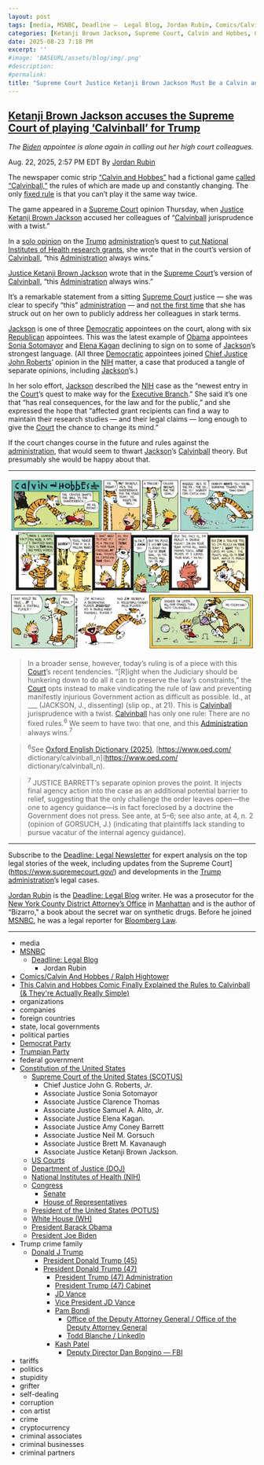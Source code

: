 ```yaml
---
layout: post
tags: [media, MSNBC, Deadline –  Legal Blog, Jordan Rubin, Comics/Calvin And Hobbes / Ralph Hightower, This Calvin and Hobbes Comic Finally Explained the Rules to Calvinball (& They’re Actually Really Simple), organizations, companies, foreign countries, state local governments, political parties, Democrat Party, Trumpian Party, federal government, Constitution of the United States, Supreme Court of the United States (SCOTUS), Chief Justice John G. Roberts Jr., Associate Justice Sonia Sotomayor, Associate Justice Clarence Thomas, Associate Justice Samuel A. Alito Jr., Associate Justice Elena Kagan., Associate Justice Amy Coney Barrett, Associate Justice Neil M. Gorsuch, Associate Justice Brett M. Kavanaugh, Associate Justice Ketanji Brown Jackson., US Courts, Department of Justice (DOJ), National Institutes of Health (NIH), Congress, Senate, House of Representatives, President of the United States (POTUS), White House (WH), President Barack Obama, President Joe Biden, Trump crime family, Donald J Trump, President Donald Trump (45), President Donald Trump (47), President Trump (47) Administration, President Trump (47) Cabinet, JD Vance, Vice President JD Vance, Pam Bondi, Office of the Deputy Attorney General / Office of the Deputy Attorney General, Todd Blanche / LinkedIn, Kash Patel, Deputy Director Dan Bongino — FBI, tariffs, politics, stupidity, grifter, self-dealing, corruption, con artist, crime, cryptocurrency, criminal associates, criminal businesses, criminal partners]
categories: [Ketanji Brown Jackson, Supreme Court, Calvin and Hobbes, Calvinball]
date: 2025-08-23 7:18 PM
excerpt: ''
#image: 'BASEURL/assets/blog/img/.png'
#description:
#permalink:
title: "Supreme Court Justice Ketanji Brown Jackson Must Be a Calvin and Hobbes Fan. She Referenced Calvinball In an Opinion"
---
```



## [Ketanji Brown Jackson accuses the Supreme Court of playing ‘Calvinball’ for Trump](https://www.msnbc.com/deadline-white-house/deadline-legal-blog/ketanji-brown-jackson-supreme-court-trump-calvinball-rcna226523)

*The [Biden](https://bidenwhitehouse.archives.gov/) appointee is alone again in calling out her high court colleagues.*

Aug. 22, 2025, 2:57 PM EDT
By [Jordan Rubin](https://www.msnbc.com/author/jordan-rubin-ncpn1301611)

The newspaper comic strip [“Calvin and Hobbes”](https://ralphhightower.github.io/RalphHightower/RalphHightower/Comics/CalvinAndHobbes) had a fictional game [called “Calvinball,”](https://www.nytimes.com/2020/04/18/opinion/covid-sports.html) the rules of which are made up and constantly changing. The only [fixed rule](https://calvinandhobbes.fandom.com/wiki/Calvinball) is that you can’t play it the same way twice.

The game appeared in a [Supreme Court](https://www.msnbc.com/deadline-white-house/deadline-legal-blog/supreme-court-mississippi-social-media-law-children-netchoice-rcna222198) opinion Thursday, when [Justice](https://www.supremecourt.gov/) [Ketanji Brown Jackson](https://www.msnbc.com/deadline-white-house/deadline-legal-blog/justice-jackson-dissent-supreme-court-error-rcna124903) accused her colleagues of “[Calvinball](https://screenrant.com/calvin-and-hobbes-explained-calvinball/) jurisprudence with a twist.”

In a [solo opinion](https://www.supremecourt.gov/opinions/24pdf/25a103_kh7p.pdf#page=16) on the [Trump](https://www.donaldjtrump.com/) [administration](https://www.whitehouse.gov/administration/)’s quest to [cut National Institutes of Health research grants](https://www.msnbc.com/deadline-white-house/deadline-legal-blog/nih-research-grants-supreme-court-trump-rcna222451), she wrote that in the court’s version of [Calvinball](https://screenrant.com/calvin-and-hobbes-explained-calvinball/), “this [Administration](https://www.whitehouse.gov/administration/) always wins.”

[Justice Ketanji Brown Jackson](https://www.supremecourt.gov/) wrote that in the [Supreme Court](https://www.supremecourt.gov/)’s version of [Calvinball](https://screenrant.com/calvin-and-hobbes-explained-calvinball/), “this [Administration](https://www.whitehouse.gov/administration/) always wins.”

It’s a remarkable statement from a sitting [Supreme Court](https://www.supremecourt.gov/) justice — she was clear to specify “this” [administration](https://www.whitehouse.gov/administration/) — and [not the first time](https://www.msnbc.com/deadline-white-house/deadline-legal-blog/supreme-court-ketanji-brown-jackson-dissent-deadline-newsletter-rcna214180) that she has struck out on her own to publicly address her colleagues in stark terms.

[Jackson](https://www.supremecourt.gov/) is one of three [Democratic](https://www.democrats.org/) appointees on the court, along with six [Republican](https://www.gop.com/) appointees. This was the latest example of [Obama](https://obamawhitehouse.archives.gov/) appointees [Sonia Sotomayor](https://www.supremecourt.gov/) and [Elena Kagan](https://www.supremecourt.gov/) declining to sign on to some of [Jackson](https://www.supremecourt.gov/)’s strongest language. (All three [Democratic](https://www.democrats.org/) appointees joined [Chief Justice John Roberts](https://www.supremecourt.gov/)’ opinion in the [NIH](https://www.nih.gov/) matter, a case that produced a tangle of separate opinions, including [Jackson](https://www.supremecourt.gov/)’s.)

In her solo effort, [Jackson](https://www.supremecourt.gov/) described the [NIH](https://www.nih.gov/) case as the “newest entry in the [Court](https://www.supremecourt.gov/)’s quest to make way for the [Executive Branch](https://www.whitehouse.gov/).” She said it’s one that “has real consequences, for the law and for the public,” and she expressed the hope that “affected grant recipients can find a way to maintain their research studies — and their legal claims — long enough to give the [Court](https://www.supremecourt.gov/) the chance to change its mind.”

If the court changes course in the future and rules against the [administration](https://www.whitehouse.gov/administration/), that would seem to thwart [Jackson](https://www.supremecourt.gov/)’s [Calvinball](https://screenrant.com/calvin-and-hobbes-explained-calvinball/) theory. But presumably she would be happy about that.

----
![Calvin and Hobbes Playing Calvinball](/assets/images/10-calvin-and-hobbes-calvinball-2.jpg)
> In a broader sense, however, today’s ruling is of a piece with this [Court](https://www.supremecourt.gov/)’s recent tendencies.  “[R]ight when the Judiciary should be hunkering down to do all it can to preserve the law’s constraints,” the [Court](https://www.supremecourt.gov/) opts instead to make vindicating the rule of law and preventing manifestly injurious Government action as difficult as possible. Id., at ___ (JACKSON, J., dissenting) (slip op., at 21).  This is [Calvinball](https://screenrant.com/calvin-and-hobbes-explained-calvinball/) jurisprudence with a twist. [Calvinball](https://screenrant.com/calvin-and-hobbes-explained-calvinball/) has only one rule: There are no fixed rules.<sup>6</sup>  We seem to have two: that one, and this [Administration](https://www.whitehouse.gov/administration/) always wins.<sup>7</sup>

> <sup>6</sup>See [Oxford English Dictionary (2025)](https://www.oed.com/), [https://www.oed.com/ dictionary/calvinball_n](https://www.oed.com/ dictionary/calvinball_n). 

> <sup>7</sup> JUSTICE BARRETT’s separate opinion proves the point.  It injects final agency action into the case as an additional potential barrier to relief, suggesting that the only challenge the order leaves open—the one to agency guidance—is in fact foreclosed by a doctrine the Government does not press.  See ante, at 5–6; see also ante, at 4, n. 2 (opinion of GORSUCH, J.) (indicating that plaintiffs lack standing to pursue vacatur of the internal agency guidance). 

----
Subscribe to the [Deadline: Legal Newsletter](https://link.msnbc.com/join/5ck/msnbc-deadlinelegal-signup-inline) for expert analysis on the top legal stories of the week, including updates from the Supreme Court](https://www.supremecourt.gov/) and developments in the [Trump](https://www.donaldjtrump.com/) [administration](https://www.whitehouse.gov/administration/)’s legal cases.

[Jordan Rubin](https://www.msnbc.com/author/jordan-rubin-ncpn1301611) is the [Deadline: Legal Blog](https://www.msnbc.com/deadline-white-house) writer. He was a prosecutor for the [New York County District Attorney’s Office](https://manhattanda.org/) in [Manhattan](https://manhattanda.org/) and is the author of “Bizarro," a book about the secret war on synthetic drugs. Before he joined [MSNBC](https://www.msnbc.com/), he was a legal reporter for [Bloomberg Law](https://pro.bloomberglaw.com/).

----
- media
- [MSNBC](https://www.msnbc.com/)
    - [Deadline: Legal Blog](https://www.msnbc.com/deadline-white-house)
        - Jordan Rubin
- [Comics/Calvin And Hobbes / Ralph Hightower](https://ralphhightower.github.io/RalphHightower/RalphHightower/Comics/CalvinAndHobbes)
- [This Calvin and Hobbes Comic Finally Explained the Rules to Calvinball (& They're Actually Really Simple)](https://screenrant.com/calvin-and-hobbes-explained-calvinball/)
- organizations 
- companies
- foreign countries 
- state, local governments
- political parties 
- [Democrat Party](https://www.democrats.org/)
- [Trumpian Party](https://www.gop.com/)
- federal government 
- [Constitution of the United States](https://constitution.congress.gov/)
    - [Supreme Court of the United States (SCOTUS)](https://www.supremecourt.gov/)
        - Chief Justice John G. Roberts, Jr.
        - Associate Justice Sonia Sotomayor
        - Associate Justice Clarence Thomas
        - Associate Justice Samuel A. Alito, Jr.
        - Associate Justice Elena Kagan.
        - Associate Justice Amy Coney Barrett
        - Associate Justice Neil M. Gorsuch
        - Associate Justice Brett M. Kavanaugh
        - Associate Justice Ketanji Brown Jackson.
    - [US Courts](https://www.uscourts.gov/)
    - [Department of Justice (DOJ)](https://www.justice.gov/)
    - [National Institutes of Health (NIH)](https://www.nih.gov/)
    - [Congress](https://www.congress.gov/)
        - [Senate](https://www.senate.gov/)
        - [House of Representatives](https://www.house.gov/)
    - [President of the United States (POTUS)](https://www.whitehouse.gov/)
    - [White House (WH)](https://www.whitehouse.gov/)
    - [President Barack Obama](https://obamawhitehouse.archives.gov/)
    - [President Joe Biden](https://bidenwhitehouse.archives.gov/)
- Trump crime family 
    - [Donald J Trump](https://www.donaldjtrump.com/)
        - [President Donald Trump (45)](https://trumpwhitehouse.archives.gov/)
        - [President Donald Trump (47)](https://www.whitehouse.gov/administration/donald-j-trump/)
            - [President Trump (47) Administration](https://www.whitehouse.gov/administration/)
            - [President Trump (47) Cabinet](https://www.whitehouse.gov/administration/the-cabinet/)
            - [JD Vance](https://www.linkedin.com/in/jd-vance-770a9047/)
            - [Vice President JD Vance](https://www.whitehouse.gov/administration/jd-vance/)
            - [Pam Bondi](https://www.justice.gov/ag/staff-profile/meet-attorney-general)
                - [Office of the Deputy Attorney General / Office of the Deputy Attorney General](https://www.justice.gov/dag)
                - [Todd Blanche / LinkedIn](https://www.linkedin.com/in/toddblanche/)
            - [Kash Patel](https://www.fbi.gov/about/leadership-and-structure/director-patel)
                - [Deputy Director Dan Bongino — FBI](https://www.fbi.gov/about/leadership-and-structure/deputy-director-dan-bongino)
- tariffs
- politics
- stupidity
- grifter
- self-dealing
- corruption
- con artist 
- crime
- cryptocurrency 
- criminal associates
- criminal businesses
- criminal partners
